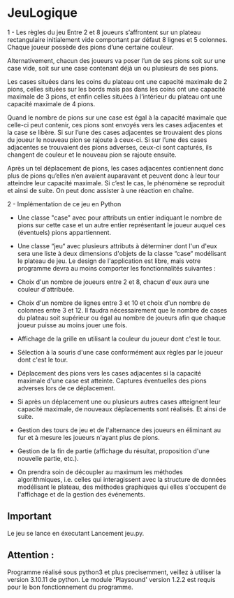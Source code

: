 # JeuLogique

1 - Les règles du jeu
Entre 2 et 8 joueurs s’affrontent sur un plateau rectangulaire initialement vide comportant par défaut 8 lignes et 5 colonnes. Chaque joueur possède des pions d’une certaine couleur.

Alternativement, chacun des joueurs va poser l’un de ses pions soit sur une case vide, soit sur une case contenant déjà un ou plusieurs de ses pions.

Les cases situées dans les coins du plateau ont une capacité maximale de 2 pions, celles situées sur les bords mais pas dans les coins ont une capacité maximale de 3 pions, et enfin celles situées à l’intérieur du plateau ont une capacité maximale de 4 pions.

Quand le nombre de pions sur une case est égal à la capacité maximale que celle-ci peut contenir, ces pions sont envoyés vers les cases adjacentes et la case se libère. Si sur l’une des cases adjacentes se trouvaient des pions du joueur le nouveau pion se rajoute à ceux-ci. Si sur l’une des cases adjacentes se trouvaient des pions adverses, ceux-ci sont capturés, ils changent de couleur et le nouveau pion se rajoute ensuite.

Après un tel déplacement de pions, les cases adjacentes contiennent donc plus de pions qu’elles n’en avaient auparavant et peuvent donc à leur tour atteindre leur capacité maximale. Si c’est le cas, le phénomène se reproduit et ainsi de suite. On peut donc assister à une réaction en chaîne.


2 - Implémentation de ce jeu en Python

   - Une classe "case" avec pour attributs un entier indiquant le nombre de pions sur cette case et un autre entier représentant le joueur auquel ces (éventuels) pions appartiennent.
   - Une classe “jeu“ avec plusieurs attributs à déterminer dont l'un d'eux sera une liste à deux dimensions d'objets de la classe “case“ modélisant le plateau de jeu.
Le design de l'application est libre, mais votre programme devra au moins comporter les fonctionnalités suivantes :

   - Choix d'un nombre de joueurs entre 2 et 8, chacun d'eux aura une couleur d'attribuée.
   - Choix d'un nombre de lignes entre 3 et 10 et choix d'un nombre de colonnes entre 3 et 12. Il faudra nécessairement que le nombre de cases du plateau soit supérieur ou égal au nombre de joueurs afin que chaque joueur puisse au moins jouer une fois.
   - Affichage de la grille en utilisant la couleur du joueur dont c'est le tour.
   - Sélection à la souris d'une case conformément aux règles par le joueur dont c'est le tour.
   - Déplacement des pions vers les cases adjacentes si la capacité maximale d'une case est atteinte. Captures éventuelles des pions adverses lors de ce déplacement.
   - Si après un déplacement une ou plusieurs autres cases atteignent leur capacité maximale, de nouveaux déplacements sont réalisés. Et ainsi de suite.
   - Gestion des tours de jeu et de l'alternance des joueurs en éliminant au fur et à mesure les joueurs n'ayant plus de pions.
   - Gestion de la fin de partie (affichage du résultat, proposition d'une nouvelle partie, etc.).
   - On prendra soin de découpler au maximum les méthodes algorithmiques, i.e. celles qui interagissent avec la structure de données modélisant le plateau, des méthodes graphiques qui elles s'occupent de l'affichage et de la gestion des événements.

## Important 

Le jeu se lance en éxecutant Lancement jeu.py.

## Attention :
 Programme réalisé sous python3 et plus precisemment, veillez à utiliser la version 3.10.11 de python.
Le module 'Playsound' version 1.2.2 est requis pour le bon fonctionnement du programme.